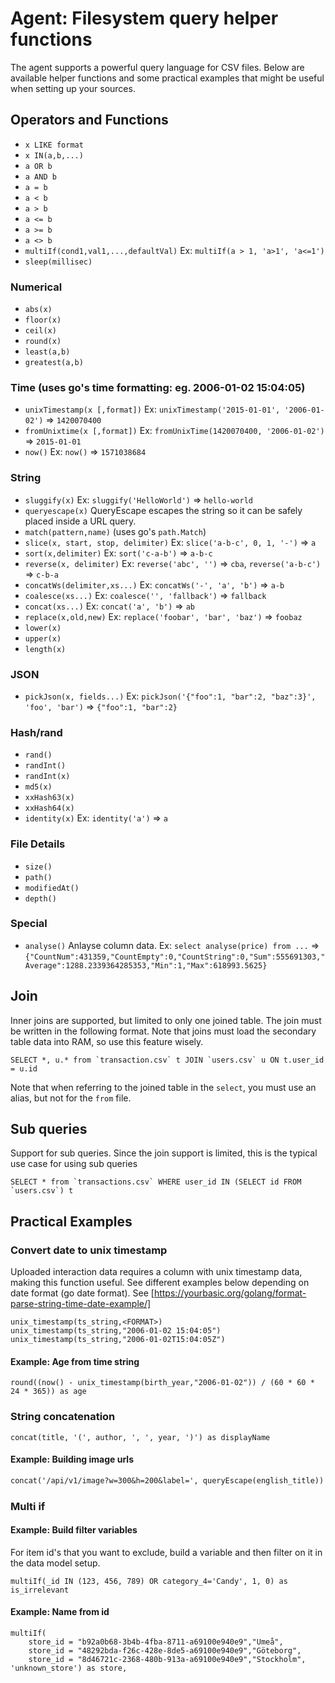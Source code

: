# Agent: Filesystem query helper functions

The agent supports a powerful query language for CSV files. Below are available helper
functions and some practical examples that might be useful when setting up your sources.

## Operators and Functions
* `x LIKE format`
* `x IN(a,b,...)`
* `a OR b`
* `a AND b`
* `a = b`
* `a < b`
* `a > b`
* `a <= b`
* `a >= b`
* `a <> b`
* `multiIf(cond1,val1,...,defaultVal)` Ex: `multiIf(a > 1, 'a>1', 'a<=1')`
* `sleep(millisec)`

### Numerical
* `abs(x)`
* `floor(x)`
* `ceil(x)`
* `round(x)`
* `least(a,b)`
* `greatest(a,b)`

### Time (uses go's time formatting: eg. 2006-01-02 15:04:05)
* `unixTimestamp(x [,format])` Ex: `unixTimestamp('2015-01-01', '2006-01-02')` => `1420070400`
* `fromUnixtime(x [,format])` Ex: `fromUnixTime(1420070400, '2006-01-02')` => `2015-01-01`
* `now()` Ex: `now()` => `1571038684`

### String
* `sluggify(x)` Ex: `sluggify('HelloWorld')` => `hello-world`
* `queryescape(x)` QueryEscape escapes the string so it can be safely placed inside a URL query.
* `match(pattern,name)` (uses go's `path.Match`)
* `slice(x, start, stop, delimiter)` Ex: `slice('a-b-c', 0, 1, '-')` => `a`
* `sort(x,delimiter)` Ex: `sort('c-a-b')` => `a-b-c`
* `reverse(x, delimiter)` Ex: `reverse('abc', '')` => `cba`, `reverse('a-b-c')` => `c-b-a`
* `concatWs(delimiter,xs...)` Ex: `concatWs('-', 'a', 'b')` => `a-b`
* `coalesce(xs...)` Ex: `coalesce('', 'fallback')` => `fallback`
* `concat(xs...)`  Ex: `concat('a', 'b')` => `ab`
* `replace(x,old,new)` Ex: `replace('foobar', 'bar', 'baz')` => `foobaz` 
* `lower(x)`
* `upper(x)`
* `length(x)`

### JSON
* `pickJson(x, fields...)` Ex: `pickJson('{"foo":1, "bar":2, "baz":3}', 'foo', 'bar')` => `{"foo":1, "bar":2}`

### Hash/rand
* `rand()`
* `randInt()`
* `randInt(x)`
* `md5(x)`
* `xxHash63(x)`
* `xxHash64(x)`
* `identity(x)` Ex: `identity('a')` => `a`

### File Details 
* `size()`
* `path()`
* `modifiedAt()`
* `depth()`

### Special
* `analyse()` Anlayse column data. Ex: `select analyse(price) from ...` => `{"CountNum":431359,"CountEmpty":0,"CountString":0,"Sum":555691303,"Average":1288.2339364285353,"Min":1,"Max":618993.5625}`

## Join
Inner joins are supported, but limited to only one joined table. The join must be written in the following format.
Note that joins must load the secondary table data into RAM, so use this feature wisely. 
```
SELECT *, u.* from `transaction.csv` t JOIN `users.csv` u ON t.user_id = u.id
```
Note that when referring to the joined table in the `select`, you must use an alias, but not for the `from` file.

## Sub queries
Support for sub queries.
Since the join support is limited, this is the typical use case for using sub queries 
```
SELECT * from `transactions.csv` WHERE user_id IN (SELECT id FROM `users.csv`) t
```

## Practical Examples

### Convert date to unix timestamp
Uploaded interaction data requires a column with unix timestamp data, making this function useful.
See different examples below depending on date format (go date format). See [https://yourbasic.org/golang/format-parse-string-time-date-example/]
```
unix_timestamp(ts_string,<FORMAT>)
unix_timestamp(ts_string,"2006-01-02 15:04:05")
unix_timestamp(ts_string,"2006-01-02T15:04:05Z")
```

#### Example: Age from time string
```
round((now() - unix_timestamp(birth_year,"2006-01-02")) / (60 * 60 * 24 * 365)) as age
```

### String concatenation
```
concat(title, '(', author, ', ', year, ')') as displayName
```

#### Example: Building image urls
```3
concat('/api/v1/image?w=300&h=200&label=', queryEscape(english_title)) as dummy_image
```

### Multi if

#### Example: Build filter variables
For item id's that you want to exclude, build a variable and then filter on it
in the data model setup.
```
multiIf(_id IN (123, 456, 789) OR category_4='Candy', 1, 0) as is_irrelevant
```

#### Example: Name from id
```
multiIf(
    store_id = "b92a0b68-3b4b-4fba-8711-a69100e940e9","Umeå",
    store_id = "48292bda-f26c-428e-8de5-a69100e940e9","Göteborg",
    store_id = "8d46721c-2368-480b-913a-a69100e940e9","Stockholm",
'unknown_store') as store,
```
